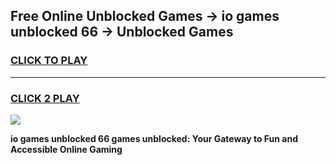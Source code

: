 
## Free Online Unblocked Games → io games unblocked 66 → Unblocked Games
<h3>
<a href="https://premium.freeplayer.one?title=io_games_unblocked_66&ref=21F">CLICK TO PLAY</a></h3>
<hr>

<h3>
<a href="https://premium.freeplayer.one?title=io_games_unblocked_66&ref=21F">CLICK 2 PLAY</a>
  
</h3>

<a href="https://premium.freeplayer.one?title=io_games_unblocked_66&ref=21F/"><img src="https://clearcache.store/games.png"></a>


**io games unblocked 66 games unblocked: Your Gateway to Fun and Accessible Online Gaming**

